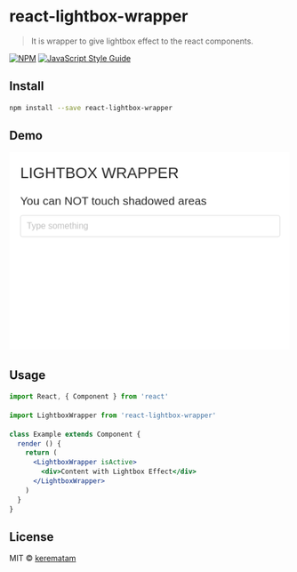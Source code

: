 # react-lightbox-wrapper

> It is wrapper to give lightbox effect to the react components.

[![NPM](https://img.shields.io/npm/v/react-lightbox-wrapper.svg)](https://www.npmjs.com/package/react-lightbox-wrapper) [![JavaScript Style Guide](https://img.shields.io/badge/code_style-standard-brightgreen.svg)](https://standardjs.com)

## Install

```bash
npm install --save react-lightbox-wrapper
```

## Demo

![Image description](docs/images/showcase.gif)

## Usage

```jsx
import React, { Component } from 'react'

import LightboxWrapper from 'react-lightbox-wrapper'

class Example extends Component {
  render () {
    return (
      <LightboxWrapper isActive>
        <div>Content with Lightbox Effect</div>
      </LightboxWrapper>
    )
  }
}
```

## License

MIT © [kerematam](https://github.com/kerematam)

